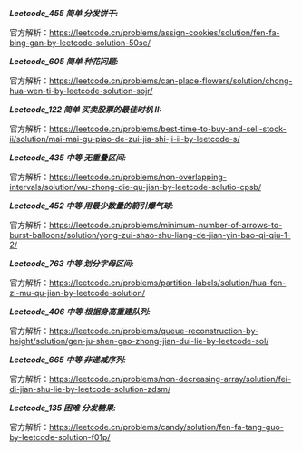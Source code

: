 **_Leetcode_455 简单 分发饼干:_**

官方解析：https://leetcode.cn/problems/assign-cookies/solution/fen-fa-bing-gan-by-leetcode-solution-50se/

**_Leetcode_605 简单 种花问题:_**

官方解析：https://leetcode.cn/problems/can-place-flowers/solution/chong-hua-wen-ti-by-leetcode-solution-sojr/

**_Leetcode_122 简单 买卖股票的最佳时机 II:_**

官方解析：https://leetcode.cn/problems/best-time-to-buy-and-sell-stock-ii/solution/mai-mai-gu-piao-de-zui-jia-shi-ji-ii-by-leetcode-s/

**_Leetcode_435 中等 无重叠区间:_**

官方解析：https://leetcode.cn/problems/non-overlapping-intervals/solution/wu-zhong-die-qu-jian-by-leetcode-solutio-cpsb/

**_Leetcode_452 中等 用最少数量的箭引爆气球:_**

官方解析：https://leetcode.cn/problems/minimum-number-of-arrows-to-burst-balloons/solution/yong-zui-shao-shu-liang-de-jian-yin-bao-qi-qiu-1-2/

**_Leetcode_763 中等 划分字母区间:_**

官方解析：https://leetcode.cn/problems/partition-labels/solution/hua-fen-zi-mu-qu-jian-by-leetcode-solution/

**_Leetcode_406 中等 根据身高重建队列:_**

官方解析：https://leetcode.cn/problems/queue-reconstruction-by-height/solution/gen-ju-shen-gao-zhong-jian-dui-lie-by-leetcode-sol/

**_Leetcode_665 中等 非递减序列:_**

官方解析：https://leetcode.cn/problems/non-decreasing-array/solution/fei-di-jian-shu-lie-by-leetcode-solution-zdsm/

**_Leetcode_135 困难 分发糖果:_**

官方解析：https://leetcode.cn/problems/candy/solution/fen-fa-tang-guo-by-leetcode-solution-f01p/

